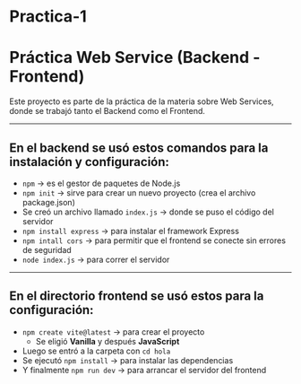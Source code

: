 # Practica-1
# Práctica Web Service (Backend - Frontend)

Este proyecto es parte de la práctica de la materia sobre Web Services, donde se trabajó tanto el Backend como el Frontend.

---

## En el **backend** se usó estos comandos para la instalación y configuración:

- `npm` → es el gestor de paquetes de Node.js
- `npm init` → sirve para crear un nuevo proyecto (crea el archivo package.json)
- Se creó un archivo llamado `index.js` → donde se puso el código del servidor
- `npm install express` → para instalar el framework Express
- `npm intall cors` → para permitir que el frontend se conecte sin errores de seguridad
- `node index.js` → para correr el servidor

---

## En el directorio **frontend** se usó estos para la configuración:

- `npm create vite@latest` → para crear el proyecto
  - Se eligió **Vanilla** y después **JavaScript**
- Luego se entró a la carpeta con `cd hola`
- Se ejecutó `npm install` → para instalar las dependencias
- Y finalmente `npm run dev` → para arrancar el servidor del frontend